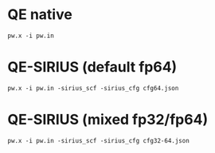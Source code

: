 # QE native
```
pw.x -i pw.in
```

# QE-SIRIUS (default fp64)
```
pw.x -i pw.in -sirius_scf -sirius_cfg cfg64.json
```

# QE-SIRIUS (mixed fp32/fp64)
```
pw.x -i pw.in -sirius_scf -sirius_cfg cfg32-64.json
```
